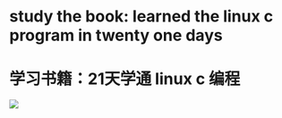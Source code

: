 study the book: learned the linux c program in twenty one days
========================================================
学习书籍：21天学通 linux c 编程
========================================
<img src="http://img2.imgtn.bdimg.com/it/u=1881139721,1362810255&fm=29&gp=0.jpg"/>